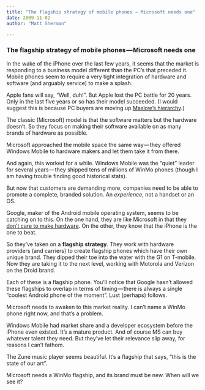 ```yaml
---
title: "The flagship strategy of mobile phones — Microsoft needs one"
date: 2009-11-02
author: "Matt Sherman"

---
```


### The flagship strategy of mobile phones — Microsoft needs one

In the wake of the iPhone over the last few years, it seems that the market is responding to a business model different than the PC’s that preceded it. Mobile phones seem to require a very tight integration of hardware and software (and arguably service) to make a splash.

Apple fans will say, “Well, duh!”. But Apple lost the PC battle for 20 years. Only in the last five years or so has their model succeeded. (I would suggest this is because PC buyers are moving up [Maslow’s hierarchy](http://en.wikipedia.org/wiki/Maslow%27s_hierarchy_of_needs).)

The classic (Microsoft) model is that the software matters but the hardware doesn’t. So they focus on making their software available on as many brands of hardware as possible.

Microsoft approached the mobile space the same way — they offered Windows Mobile to hardware makers and let them take it from there.

And again, this worked for a while. Windows Mobile was the “quiet” leader for several years — they shipped tens of millions of WinMo phones (though I am having trouble finding good historical stats).

But now that customers are demanding more, companies need to be able to promote a complete, branded solution. An _experience_, not a handset or an OS.

Google, maker of the Android mobile operating system, seems to be catching on to this. On the one hand, they are like Microsoft in that they [don’t care to make hardware](http://news.cnet.com/8301-30684_3-10387677-265.html). On the other, they know that the iPhone is the one to beat.

So they’ve taken on a **flagship strategy**. They work with hardware providers (and carriers) to create flagship phones which have their own unique brand. They dipped their toe into the water with the G1 on T-mobile. Now they are taking it to the next level, working with Motorola and Verizon on the Droid brand.

Each of these is a flagship phone. You’ll notice that Google hasn’t allowed these flagships to overlap in terms of timing — there is always a single “coolest Android phone of the moment”. Lust (perhaps) follows.

Microsoft needs to awaken to this market reality. I can’t name a WinMo phone right now, and that’s a problem.

Windows Mobile had market share and a developer ecosystem before the iPhone even existed. It’s a mature product. And of course MS can buy whatever talent they need. But they’ve let their relevance slip away, for reasons I can’t fathom.

The Zune music player seems beautiful. It’s a flagship that says, “this is the state of our art”.

Microsoft needs a WinMo flagship, and its brand must be new. When will we see it?
